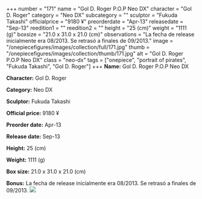 +++
number = "171"
name = "Gol D. Roger P.O.P Neo DX"
character = "Gol D. Roger"
category = "Neo DX"
subcategory = ""
sculptor = "Fukuda Takashi"
officialprice = "9180 ¥"
preorderdate = "Apr-13"
releasedate = "Sep-13"
reedition1 = ""
reedition2 = ""
height = "25 (cm)"
weight = "1111 (g)"
boxsize = "21.0 x 31.0 x 21.0 (cm)"
observations = "La fecha de release inicialmente era 08/2013. Se retrasó a finales de 09/2013."
image = "/onepiecefigures/images/collection/full/171.jpg"
thumb = "/onepiecefigures/images/collection/thumb/171.jpg"
alt = "Gol D. Roger P.O.P Neo DX"
class = "neo-dx"
tags = ["onepiece", "portrait of pirates", "Fukuda Takashi", "Gol D. Roger"]
+++
**Name:** Gol D. Roger P.O.P Neo DX

**Character:** Gol D. Roger

**Category:** Neo DX 

**Sculptor:** Fukuda Takashi

**Official price:** 9180 ¥

**Preorder date:** Apr-13

**Release date:** Sep-13

**Height:** 25 (cm)

**Weight:** 1111 (g)

**Box size:** 21.0 x 31.0 x 21.0 (cm)

**Bonus:** La fecha de release inicialmente era 08/2013. Se retrasó a finales de 09/2013.
<img src="/onepiecefigures/images/collection/thumb/171.jpg">